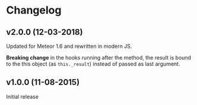 # Changelog

## v2.0.0 (12-03-2018)

Updated for Meteor 1.6 and rewritten in modern JS.

**Breaking change** in the hooks running after the method, the result is bound to the this object (as `this._result`) instead of passed as last argument.

## v1.0.0 (11-08-2015)

Initial release
